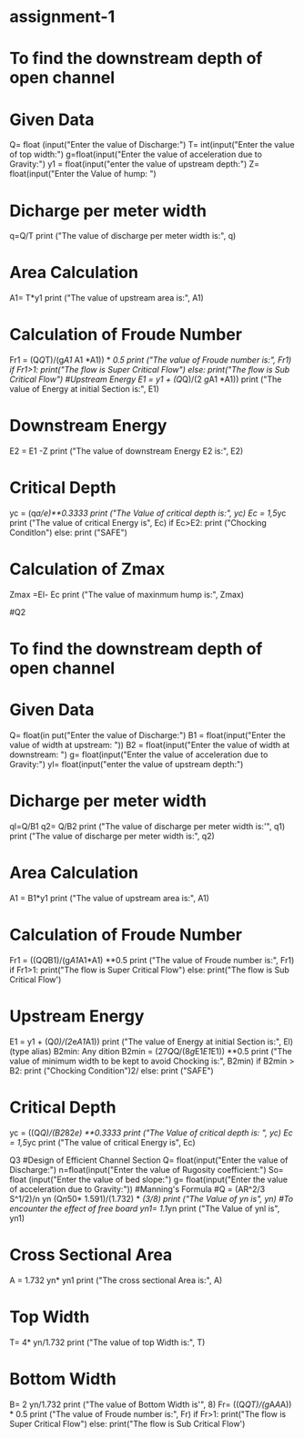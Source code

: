# assignment-1
# To find the downstream depth of open channel
# Given Data
 Q= float (input("Enter the value of Discharge:")
 T= int(input("Enter the value of top width:")
g=float(input("Enter the value of acceleration due to Gravity:")
 y1 = float(input("enter the value of upstream depth:")
Z= float(input("Enter the Value of hump: ")
# Dicharge per meter width
q=Q/T
 print ("The value of discharge per meter width is:", q)
 # Area Calculation
 A1= T*y1
 print ("The value of upstream area is:", A1)
 # Calculation of Froude Number
 Fr1 = (Q*Q*T)/(g*A1* A1 *A1)) * *0.5
 print ("The value of Froude number is:", Fr1)
 if Fr1>1:
 print("The flow is Super Critical Flow")
 else:
 print("The flow is Sub Critical Flow")
#Upstream Energy
 E1 = y1 + (Q*Q)/(2 *g*A1 *A1))
 print ("The value of Energy at initial Section is:", E1)
 # Downstream Energy
 E2 = E1 -Z
 print ("The value of downstream Energy E2 is:", E2)
 # Critical Depth
 yc = (q*a/e)**0.3333
 print ("The Value of critical depth is:", yc)
 Ec = 1,5*yc
 print ("The value of critical Energy is", Ec)
 if Ec>E2:
 print ("Chocking Conditlon")
 else:
 print ("SAFE")
# Calculation of Zmax
 Zmax =El- Ec
 print ("The value of maxinmum hump is:", Zmax) 

 #Q2
 # To find the downstream depth of open channel
# Given Data
Q= float(in put("Enter the value of Discharge:")
B1 = float(input("Enter the value of width at upstream: "))
 B2 = float(input("Enter the value of width at downstream: ")
 g= float(input("Enter the value of acceleration due to Gravity:")
 yl= float(input("enter the value of upstream depth:")
 # Dicharge per meter width
 ql=Q/B1
 q2= Q/B2
 print ("The value of discharge per meter width is:'", q1)
 print ("The value of discharge per meter width is:", q2)
 # Area Calculation
 A1 = B1*y1
 print ("The value of upstream area is:", A1)
 # Calculation of Froude Number
 Fr1 = ((Q*Q*B1)/(g*A1*A1*A1) **0.5
 print ("The value of Froude number is:", Fr1)
 if Fr1>1:
 print("The flow is Super Critical Flow")
 else:
 print("The flow is Sub Critical Flow')
 # Upstream Energy
 E1 = y1 + (Q*0)/(2*e*A1*A1))
 print ("The value of Energy at initial Section is:", El)
 (type alias) B2min: Any dition
 B2min = (27*Q*Q/(8*g*E1*E1*E1)) **0.5
 print ("The value of minimum width to be kept to avoid Chocking is:", B2min)
if B2min > B2:
 print ("Chocking Condition")2/
 else:
 print ("SAFE")
 # Critical Depth
 yc = ((Q*Q)/(B2*82*e) **0.3333
 print ("The Value of critical depth is: ", yc)
 Ec = 1,5*yc
 print ("The value of critical Energy is", Ec)

 Q3
 #Design of Efficient Channel Section
 Q= float(input("Enter the value of Discharge:")
  n=float(input("Enter the value of Rugosity coefficient:")
 So= float (input("Enter the value of bed slope:")
g= float(input("Enter the value of acceleration due to Gravity:"))
 #Manning's Formula
 #Q = (AR^2/3 S^1/2)/n
 yn (Q*n*50* 1.591)/(1.732) * *(3/8)
 print ("The Value of yn is", yn)
 #To encounter the effect of free board
 yn1= 1.1*yn
 print ("The Value of ynl is", yn1)
 # Cross Sectional Area
 A = 1.732 yn* yn1
 print ("The cross sectional Area is:", A)
 # Top Width
 T= 4* yn/1.732
 print ("The value of top Width is:", T)
 # Bottom Width
 B= 2 yn/1.732
 print ("The value of Bottom Width is'", 8)
 Fr= ((Q*QT)/(g*A*A*A)) * 0.5
 print ("The value of Froude number is:", Fr)
 if Fr>1:
 print("The flow is Super Critical Flow")
 else:
 print("The flow is Sub Critical Flow')
 
